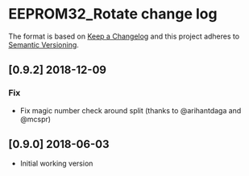 # EEPROM32_Rotate change log

The format is based on [Keep a Changelog](http://keepachangelog.com/)
and this project adheres to [Semantic Versioning](http://semver.org/).

## [0.9.2] 2018-12-09
### Fix
- Fix magic number check around split (thanks to @arihantdaga and @mcspr)

## [0.9.0] 2018-06-03
- Initial working version
